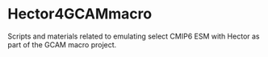 # Hector4GCAMmacro
Scripts and materials related to emulating select CMIP6 ESM with Hector as part of the GCAM macro project.
